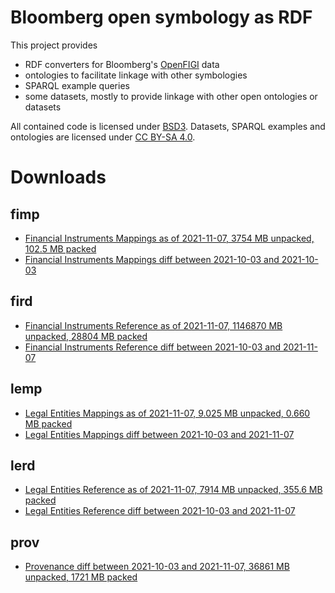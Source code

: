 Bloomberg open symbology as RDF
===============================

This project provides

- RDF converters for Bloomberg's [OpenFIGI][1] data
- ontologies to facilitate linkage with other symbologies
- SPARQL example queries
- some datasets, mostly to provide linkage with other open ontologies or datasets

All contained code is licensed under [BSD3][2].  Datasets, SPARQL examples and
ontologies are licensed under [CC BY-SA 4.0][3].


Downloads
=========

fimp
----

- [Financial Instruments Mappings as of 2021-11-07, 3754 MB unpacked, 102.5 MB packed](https://yadi.sk/d/2InbHsASDIQfwA)
- [Financial Instruments Mappings diff between 2021-10-03 and 2021-10-03](https://yadi.sk/d/oZiO3ptHOjHSeg)

fird
----

- [Financial Instruments Reference as of 2021-11-07, 1146870 MB unpacked, 28804 MB packed](https://yadi.sk/d/6NbMK5V0sHvICg)
- [Financial Instruments Reference diff between 2021-10-03 and 2021-11-07](https://yadi.sk/d/A5BG7VIHQLY5zQ)

lemp
----

- [Legal Entities Mappings as of 2021-11-07, 9.025 MB unpacked, 0.660 MB packed](https://yadi.sk/d/A9qqbM566-t4Ig)
- [Legal Entities Mappings diff between 2021-10-03 and 2021-11-07](https://yadi.sk/d/yd2aUGOm0rDgEQ)

lerd
----

- [Legal Entities Reference as of 2021-11-07, 7914 MB unpacked, 355.6 MB packed](https://yadi.sk/d/TuZsp2-qs_fRWw)
- [Legal Entities Reference diff between 2021-10-03 and 2021-11-07](https://yadi.sk/d/rB_RBoZx0rgtpw)

prov
----
- [Provenance diff between 2021-10-03 and 2021-11-07, 36861 MB unpacked, 1721 MB packed](https://yadi.sk/d/NibfXEwlheZ-WQ)


  [1]: http://openfigi.com/
  [2]: http://opensource.org/licenses/BSD-3-Clause
  [3]: http://creativecommons.org/licenses/by-sa/4.0/
  [4]: http://datahub.io/dataset/figi
